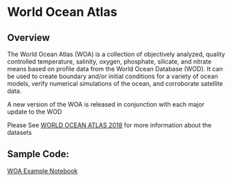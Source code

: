 # World Ocean Atlas

## Overview

The World Ocean Atlas (WOA) is a collection of objectively analyzed, quality controlled temperature, salinity, oxygen, phosphate, silicate, and nitrate means based on profile data from the World Ocean Database (WOD). It can be used to create boundary and/or initial conditions for a variety of ocean models, verify numerical simulations of the ocean, and corroborate satellite data.

A new version of the WOA is released in conjunction with each major update to the WOD

Please See [WORLD OCEAN ATLAS 2018](https://www.ncei.noaa.gov/sites/default/files/2020-04/woa18_vol1.pdf) for more information about the datasets

## Sample Code:
[WOA Example Notebook](https://github.com/C4IROcean/OceanDataConnector/blob/datasetfolders/data/World%20Ocean%20Atlas/WorldOceanAtlas.ipynb)
